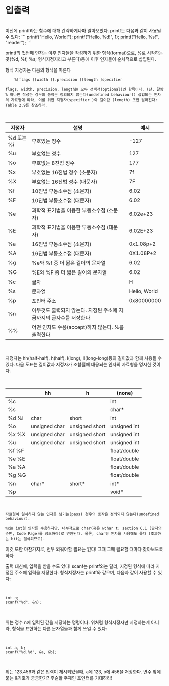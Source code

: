 # 입출력

<br/>
이전에 printf라는 함수에 대해 간략하게나마 알아보았다. printf는 다음과 같이 사용될 수 있다:
```
    printf("Hello, World!");
    printf("Hello, %d!", 1);
    printf("Hello, %s!", "reader");
```

printf의 첫번째 인자는 이후 인자들을 작성하기 위한 형식(format)으로, %로 시작하는 곳(%d, %f, %s; 형식지정자라고 부른다)등에 이후 인자들이 순차적으로 삽입된다.

형식 지정자는 다음의 형식을 따른다

```
    %[flags ][width ][.precision ][length ]specifier
```

`flags, width, precision, length는 모두 선택적(optional)인 항목이다. (단, 달랑 % 하나만 작성한 경우의 동작은 정의되지 않는다(undefined behaviour)) 삽입되는 인자의 자료형에 따라, 이를 위한 지정자(specifier )와 길이값 (length) 또한 달라진다: Table 2.9를 참조하라.`

<br/>

| 지정자      | 설명                                     | 예시           |
|----------|----------------------------------------|--------------|
| %d 또는 %i | 부호있는 정수                                | -127         |
| %u       | 부호없는 정수                                | 127          |
| %o       | 부호없는 8진법 정수                            | 177          |
| %x       | 부호없는 16진법 정수 (소문자)                     | 7f           |
| %X       | 부호없는 16진법 정수 (대문자)                     | 7F           |
| %f       | 10진법 부동소수점 (소문자)                       | 6.02         |
| %F       | 10진법 부동소수점 (대문자)                       | 6.02         |
| %e       | 과학적 표기법을 이용한 부동소수점 (소문자)               | 6.02e+23     |
| %E       | 과학적 표기법을 이용한 부동소수점 (대문자)               | 6.02E+23     |
| %a       | 16진법 부동소수점 (소문자)                       | 0x1.08p+2    |
| %A       | 16진법 부동소수점 (대문자)                       | 0X1.08P+2    |
| %g       | %e와 %f 중 더 짧은 길이의 문자열                  | 6.02         |
| %G       | %E와 %F 중 더 짧은 길이의 문자열                  | 6.02         |
| %c       | 글자                                     | H            |
| %s       | 문자열                                    | Hello, World |
| %p       | 포인터 주소                                 | 0x80000000   |
| %n       | 아무것도 출력되지 않는다. 지정된 주소에 지금까지의 글자수를 저장한다 |              |
| %%       | 어떤 인자도 수용(accept)하지 않는다. %를 출력한다       |              |

<br/>

지정자는 hh(half-half), h(half), l(long), ll(long-long)등의 길이값과 함께 사용될 수 있다. 다음 도표는 길이값과 지정자가 조합될때 대응되는 인자의 자료형을 명시한 것이다.

<br/>

|       | hh            | h              | (none)       |
|-------|---------------|----------------|--------------|
| %c    |               |                | int          |
| %s    |               |                | char*        |
| %d %i | char          | short          | int          |
| %o    | unsigned char | unsigned short | unsigned int |
| %x %X | unsigned char | unsigned short | unsigned int |
| %u    | unsigned char | unsigned short | unsigned int |
| %f %F |               |                | float/double |
| %e %E |               |                | float/double |
| %a %A |               |                | float/double |
| %g %G |               |                | float/double |
| %n    | char*         | short*         | int*         |
| %p    |               |                | void*        |

<br/>

`자료형이 일치하지 않는 인자를 넘기는(pass) 경우의 동작은 정의되지 않는다(undefined behaviour).`

`%c는 int형 인자를 수용하지만, 내부적으로 char(혹은 wchar t; section C.1 (글자의 순번, Code Page)를 참조하라)로 변환된다. 물론, char형 인자를 사용해도 좋다 (초과하는 bit는 절삭되므로).`

이것 또한 마찬가지로, 전부 외워야할 필요는 없다! 그때 그때 필요할 때마다 찾아보도록 하자

출력 대신에, 입력을 받을 수도 있다! scanf는 printf와는 달리, 지정된 형식에 따라 지정된 주소에 입력을 저장한다. 형식지정자는 printf와 같으며, 다음과 같이 사용할 수 있다:

<br/>

```
int n;
scanf("%d", &n);
```

<br/>

위는 정수 n에 입력된 값을 저장하는 명령이다. 위처럼 형식지정자만 지정하는게 아니라, 형식을 표현하는 다른 문자열들과 함께 쓰일 수 있다:

<br/>

```
int a, b;
scanf("%d.%d", &a, &b);
```

<br/>

위는 123.456과 같은 입력이 제시되었을때, a에 123, b에 456을 저장한다. 변수 앞에 붙는 &기호가 궁금한가? 후술할 주제인 포인터를 기대하라!

